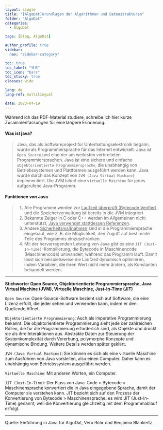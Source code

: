 ```yaml
---
layout: single
title: "[AlgoDat]Grundlagen der Algorithmen und Datenstrukturen"
folder: "AlgoDat"
categories:
  - AlgoDat

tags: [blog, AlgoDat]

author_profile: true
sidebar:
  nav: "sidebar-category"

toc: true
toc_label: "목록"
toc_icon: "bars"
toc_sticky: true
classes: wide

lang: de
lang-ref: multilingual

date: 2023-04-19
---
```


Während ich das PDF-Material studiere,
schreibe ich hier kurze Zusammenfassungen für eine längere Erinnerung.

#### Was ist java?

> Java, das als Softwareprojekt für Unterhaltungselektronik begann, wurde als Programmiersprache für das Internet entwickelt.
> Java ist `Open Source` und eine der am weitesten verbreiteten Programmiersprachen.
> Java ist eine sichere und einfache `objektorientierte Programmiersprache`, die unabhängig von Betriebssystemen und Plattformen ausgeführt werden kann.
> Java wurde durch das Konzept von `JVM (Java Virtual Machine)` implementiert.
> Die JVM bildet eine `virtuelle Maschine` für jedes aufgerufene Java-Programm.

#### Funktionen von Java

> 1. Alle Programme werden zur <u>Laufzeit überprüft (Bytecode Verifier)</u> und die Speicherverwaltung ist bereits in die JVM integriert.
> 2. Bekannte Zeiger in C oder C++ werden im Allgemeinen nicht unterstützt, <u>Java verwendet stattdessen Referenzen</u>.
> 3. Andere <u>Sicherheitsmaßnahmen</u> sind in die Programmiersprache eingebaut, wie z. B. die Möglichkeit, den Zugriff auf bestimmte Teile des Programms einzuschränken.
> 4. Mit der hervorragenden Leistung von Java gibt es eine `JIT (Just-In-Time)`-Kompilierung, die Bytecode in Maschinencode (Maschinencode) umwandelt, während das Programm läuft. Damit lässt sich beispielsweise die Laufzeit dynamisch optimieren</u>, indem Variablen, die ihren Wert nicht mehr ändern, als Konstanten behandelt werden.

---

**Stichworte: Open Source, Objektorientierte Programmiersprache, Java Virtual Machine (JVM), Virtuelle Maschine, Just-In-Time (JIT)**

`Open Source`: Open-Source-Software bezieht sich auf Software, die eine Lizenz erfüllt, die jeder sehen und verwenden kann, indem er den Quellcode öffnet.

`Objektorientierte Programmierung`: Auch als imperative Programmierung bekannt. Die objektorientierte Programmierung sieht jede der zahlreichen Rollen, die für die Programmierung erforderlich sind, als Objekte und drückt sie als ihre Interaktionen aus. Abstrakte Daten zur Steuerung der Systemkomplexität durch Vererbung, polymorphe Konzepte und dynamische Bindung. Weitere Details werden später geklärt.

`JVM (Java Virtual Machine)`: Sie können es sich als eine virtuelle Maschine zum Ausführen von Java vorstellen, also einen Computer. Daher kann es unabhängig vom Betriebssystem ausgeführt werden.

`Virtuelle Maschine`: Mit anderen Worten, ein Computer.

`JIT (Just-In-Time)`: Der Fluss von Java-Code > Bytecode > Maschinensprache konvertiert die in Java eingegebene Sprache, damit der Computer sie verstehen kann. JIT bezieht sich auf den Prozess der Konvertierung von Bytecode > Maschinensprache. es wird JIT (Just-In-Time) genannt, weil die Konvertierung gleichzeitig mit dem Programmablauf erfolgt.

---

Quelle: Einführung in Java für AlgoDat, Vera Röhr und Benjamin Blankertz
